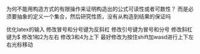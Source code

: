

为何不能用构造方式的有限操作来证明构造出的公式可读性或者可数性？
而是必须要抽象的定义一个集合，然后研究性质，没有从构造到结果的保证吗


优化latex的输入
修改冒号和分号键为反斜杠
修改引号键为冒号和分号
修改斜杠键为$
修改1和2为左右
修改3和4为上下
最好修改为按住shift加wasd进行上下左右光标移动
